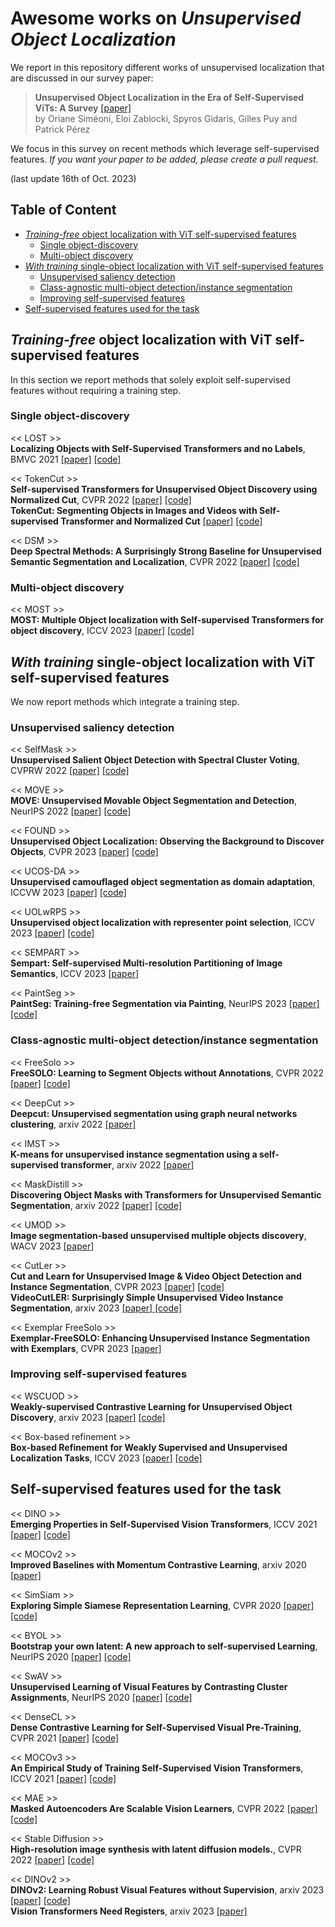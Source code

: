 # Awesome works on *Unsupervised Object Localization*

We report in this repository different works of unsupervised localization that are discussed in our survey paper:
>**Unsupervised Object Localization in the Era of Self-Supervised ViTs: A Survey** <a href="todo">[paper]</a>
\
by Oriane Siméoni, Eloi Zablocki, Spyros Gidaris, Gilles Puy and Patrick Pérez

We focus in this survey on recent methods which leverage self-supervised features.
 *If you want your paper to be added, please create a pull request.*

(last update 16th of Oct. 2023)

## Table of Content
* [*Training-free* object localization with ViT self-supervised features](#Training-free-object-localization-with-ViT-self-supervised-features)
  * [Single object-discovery](#Single-object-discovery)
  * [Multi-object discovery](#Multi-object-discovery)
* [*With training* single-object localization with ViT self-supervised features](#With-training-single-object-localization-with-ViT-self-supervised-features)
  * [Unsupervised saliency detection](#Unsupervised-saliency-detection)
  * [Class-agnostic multi-object detection/instance segmentation](#Class-agnostic-multi-object-detectioninstance-segmentation)
  * [Improving self-supervised features](#Improving-self-supervised-features)
* [Self-supervised features used for the task](#Self-supervised-features-used-for-the-task)


## *Training-free* object localization with ViT self-supervised features
In this section we report methods that solely exploit self-supervised features without requiring a training step. 

### Single object-discovery

<< LOST >> \
**Localizing Objects with Self-Supervised Transformers and no Labels**, BMVC 2021
<a href="https://arxiv.org/abs/2109.14279">[paper]</a> <a href="https://github.com/valeoai/LOST">[code]</a>

<< TokenCut >> \
**Self-supervised Transformers for Unsupervised Object Discovery using Normalized Cut**, CVPR 2022
<a href="https://arxiv.org/abs/2202.11539">[paper]</a> <a href="https://github.com/YangtaoWANG95/TokenCut">[code]</a> \
**TokenCut: Segmenting Objects in Images and Videos with Self-supervised Transformer and Normalized Cut**
<a href="https://arxiv.org/abs/2209.00383">[paper]</a> <a href="https://github.com/YangtaoWANG95/TokenCut_video">[code]</a>

<< DSM >> \
**Deep Spectral Methods: A Surprisingly Strong Baseline for Unsupervised Semantic Segmentation and Localization**, CVPR 2022
<a href="https://arxiv.org/abs/2205.07839">[paper]</a> <a href="https://github.com/lukemelas/deep-spectral-segmentation">[code]</a>

### Multi-object discovery

<< MOST >> \
 **MOST: Multiple Object localization with Self-supervised Transformers for object discovery**, ICCV 2023 
<a href="https://arxiv.org/abs/2304.05387">[paper]</a> <a href="">[code]</a>


## *With training* single-object localization with ViT self-supervised features
We now report methods which integrate a training step.

### Unsupervised saliency detection

<< SelfMask >> \
**Unsupervised Salient Object Detection with Spectral Cluster Voting**, CVPRW 2022 
<a href="https://arxiv.org/abs/2203.12614">[paper]</a> <a href="https://github.com/NoelShin/selfmask">[code]</a>

<< MOVE >> \
**MOVE: Unsupervised Movable Object Segmentation and Detection**, NeurIPS 2022
<a href="https://arxiv.org/abs/2210.07920">[paper]</a> <a href="https://github.com/adambielski/move-seg">[code]</a>

<< FOUND >> \
**Unsupervised Object Localization: Observing the Background to Discover Objects**, CVPR 2023
<a href="https://arxiv.org/abs/2212.07834">[paper]</a> <a href="https://github.com/valeoai/FOUND">[code]</a>

<< UCOS-DA >> \
**Unsupervised camouflaged object segmentation as domain adaptation**, ICCVW 2023
<a href="https://arxiv.org/abs/2308.04528">[paper]</a> <a href="https://github.com/Jun-Pu/UCOS-DA">[code]</a>

<< UOLwRPS >> \
**Unsupervised object localization with representer point selection**, ICCV 2023
<a href="https://arxiv.org/abs/2309.04172">[paper]</a> <a href=" https://github.com/yeonghwansong/uolwrps">[code]</a>

<< SEMPART >> \
**Sempart: Self-supervised Multi-resolution Partitioning of Image Semantics**, ICCV 2023
<a href="">[paper]</a>

<< PaintSeg >> \
**PaintSeg: Training-free Segmentation via Painting**, NeurIPS 2023
<a href="https://arxiv.org/abs/2305.19406">[paper]</a> <a href="">[code]</a>

### Class-agnostic multi-object detection/instance segmentation 

<< FreeSolo >> \
**FreeSOLO: Learning to Segment Objects without Annotations**, CVPR 2022
<a href="https://arxiv.org/abs/2202.12181">[paper]</a> <a href="https://github.com/NVlabs/FreeSOLO">[code]</a> 

<< DeepCut >> \
**Deepcut: Unsupervised segmentation using graph neural networks clustering**, arxiv 2022
<a href="https://arxiv.org/abs/2212.05853">[paper]</a>

<< IMST >> \
**K-means for unsupervised instance segmentation using a self-supervised transformer**, arxiv 2022 
<a href="https://papers.ssrn.com/sol3/Delivery.cfm/456a55bb-5b72-49b6-be69-b5f39b85c44c-MECA.pdf?abstractid=4251338&mirid=1">[paper]</a>

<< MaskDistill >> \
**Discovering Object Masks with Transformers for Unsupervised Semantic Segmentation**, arxiv 2022
<a href="https://arxiv.org/abs/2206.06363">[paper]</a> <a href="">[code]</a>

<< UMOD >> \
**Image segmentation-based unsupervised multiple objects discovery**, WACV 2023
<a href="https://arxiv.org/abs/2212.10124">[paper]</a>

<< CutLer >> \
**Cut and Learn for Unsupervised Image & Video Object Detection and Instance Segmentation**, CVPR 2023
<a href="">[paper]</a> <a href="https://github.com/facebookresearch/CutLER">[code]</a> \
**VideoCutLER: Surprisingly Simple Unsupervised Video Instance Segmentation**, arxiv 2023 <a href="https://arxiv.org/abs/2308.14710">[paper] <a href="https://github.com/facebookresearch/CutLER/blob/main/videocutler/README.md">[code]</a>

<< Exemplar FreeSolo >> \
**Exemplar-FreeSOLO: Enhancing Unsupervised Instance Segmentation with Exemplars**, CVPR 2023
<a href="https://openaccess.thecvf.com/content/CVPR2023/papers/Ishtiak_Exemplar-FreeSOLO_Enhancing_Unsupervised_Instance_Segmentation_With_Exemplars_CVPR_2023_paper.pdf">[paper]</a> 

### Improving self-supervised features

<< WSCUOD >> \
**Weakly-supervised Contrastive Learning for
Unsupervised Object Discovery**, arxiv 2023
<a href="https://arxiv.org/abs/2307.03376">[paper]</a> <a href="https://github.com/npucvr/WSCUOD">[code]</a>

<< Box-based refinement >> \
**Box-based Refinement for Weakly Supervised and Unsupervised Localization
Tasks**, ICCV 2023
<a href="https://openaccess.thecvf.com/content/ICCV2023/papers/Gomel_Box-based_Refinement_for_Weakly_Supervised_and_Unsupervised_Localization_Tasks_ICCV_2023_paper.pdf">[paper]</a> <a href="https://github.com/eyalgomel/box-based-refinement">[code]</a>

## Self-supervised features used for the task

<< DINO >> \
**Emerging Properties in Self-Supervised Vision Transformers**, ICCV 2021 
<a href="https://arxiv.org/abs/2104.14294">[paper]</a> <a href="https://github.com/facebookresearch/dino">[code]</a>

<< MOCOv2 >> \
**Improved Baselines with Momentum Contrastive Learning**, arxiv 2020
<a href="https://arxiv.org/abs/2003.04297">[paper]</a>

<< SimSiam >> \
**Exploring Simple Siamese Representation Learning**, CVPR 2020
<a href="https://arxiv.org/abs/2011.10566">[paper]</a> <a href="https://github.com/facebookresearch/simsiam">[code]</a>

<< BYOL >> \
**Bootstrap your own latent: A new approach to self-supervised Learning**, NeurIPS 2020
<a href="https://arxiv.org/abs/2006.07733">[paper]</a> <a href="https://github.com/google-deepmind/deepmind-research/tree/master/byol">[code]</a>

<< SwAV >> \
**Unsupervised Learning of Visual Features by Contrasting Cluster Assignments**, NeurIPS 2020
<a href="https://arxiv.org/abs/2006.09882">[paper]</a> <a href="https://github.com/facebookresearch/swav">[code]</a>

<< DenseCL >> \
**Dense Contrastive Learning for Self-Supervised Visual Pre-Training**, CVPR 2021
<a href="https://arxiv.org/abs/2011.09157">[paper]</a> <a href="https://github.com/WXinlong/DenseCL">[code]</a>

<< MOCOv3 >> \
**An Empirical Study of Training Self-Supervised Vision Transformers**, ICCV 2021
<a href="https://arxiv.org/abs/2104.02057">[paper]</a> <a href="https://github.com/facebookresearch/moco-v3">[code]</a>

<< MAE >> \
**Masked Autoencoders Are Scalable Vision Learners**, CVPR 2022
<a href="https://arxiv.org/abs/2111.06377">[paper]</a> <a href="https://github.com/facebookresearch/mae">[code]</a>

<< Stable Diffusion >> \
**High-resolution image synthesis with latent diffusion models.**, CVPR 2022
<a href="https://arxiv.org/abs/2112.10752">[paper]</a> <a href="https://github.com/CompVis/latent-diffusion">[code]</a>

<< DINOv2 >> \
**DINOv2: Learning Robust Visual Features without Supervision**, arxiv 2023
 <a href="https://arxiv.org/abs/2304.07193">[paper]</a> <a href="https://github.com/facebookresearch/dinov2">[code]</a> \
**Vision Transformers Need Registers**, arxiv 2023 <a href="https://arxiv.org/abs/2309.16588">[paper]</a>
